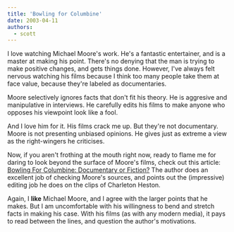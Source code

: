 ```yaml
---
title: 'Bowling for Columbine'
date: 2003-04-11
authors:
  - scott
---
```


I love watching Michael Moore's work. He's a fantastic entertainer, and is a master at making his point. There's no denying that the man is trying to make positive changes, and gets things done. However, I've always felt nervous watching his films because I think too many people take them at face value, because they're labeled as documentaries.

Moore selectively ignores facts that don't fit his theory. He is aggresive and manipulative in interviews. He carefully edits his films to make anyone who opposes his viewpoint look like a fool.

And I love him for it. His films crack me up. But they're not documentary. Moore is not presenting unbiased opinions. He gives just as extreme a view as the right-wingers he criticises.

Now, if you aren't frothing at the mouth right now, ready to flame me for daring to look beyond the surface of Moore's films, check out this article: [Bowling For Columbine: Documentary or Fiction?](http://www.hardylaw.net/Truth_About_Bowling.html) The author does an excellent job of checking Moore's sources, and points out the (impressive) editing job he does on the clips of Charleton Heston.

Again, I **like** Michael Moore, and I agree with the larger points that he makes. But I am uncomfortable with his willingness to bend and stretch facts in making his case. With his films (as with any modern media), it pays to read between the lines, and question the author's motivations.
